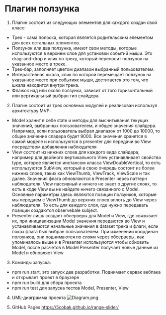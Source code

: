 # Плагин ползунка

1. Плагин состоит из следующих элементов для каждого создан свой класс:

- Трек - сама полоска, которая является родительским элементом для всех остальных элементов.
- Ползунок или два ползунка, имеют свои методы, которые используются в верхнем слое для установки событий мыши.
  Это drag-and-drop и клик по треку, который переносит ползунок на указанное место в треке.
- Трек-бар, заполняет цветом диапазон выбранный пользователем.
- Интерактивная шкала, клик по которой перемещает ползунок на указанное место при событиях мыши, достигается это тем, что шкала находится внутри трека.
- Флажок над или около ползунка, зависит от того горизонтальный или вертикальный выбран тип слайдера.

2. Плагин состоит из трех основных модулей и реализован используя архитектуру MVP:

- Model хранит в себе state и методы для высчитывания текущих значений, выбранных пользователем, и общее значения слайдера. Например, если пользователь выбрал диапазон от 1000 до 10000, то общее значение сладера будет 9000. Все значения хранятся в самой моделе и используются в presenter для передачи во View посредством добавления наблюдателя
- View состоит из нижних слоев для каждого вида слайдера, например для двойного вертикального View устанавливает свойство type, которое является инстансом класса ViewDoubleVertical, то есть используются SubView, который в свою очередь состоит из более нижних слоев, таких как ViewThumb, ViewTrack, ViewScale и так далее.
  Значения флага обновляются в Presenter через паттерн наблюдателя. View пассивный и ничего не знает о других слоях, то есть в коде View вы не найдете ничего связанного с Model.
  Основные параметры здесь являются позиции ползунков, которые мы передаем с ViewThumb до верхних слоев вплоть до View через наблюдателя. То есть для каждого слоя, где нужно передавать позиции создаются observebale subject.
- Presenter лишь создает обсерверы для Model и View, где связывает их, при инициализации Model значения передаются во View и устанавливаются начальные значения в dataset трека и флаги, если показ флага был выбран пользователем.
  При изменении координан ползунков, они поднимаются по слоям через обсерверы, как упоминалось выше и в Presenter используются чтобы обновить Model, после расчетов в Model Presenter получает новые данные из Model и обновляет View

3. Команды запуска:

- npm run start, это запуск дев разработки. Поднимает сервак вебпака и открывает проект в браузере
- npm run build для сбора проекта
- npm run test для запуска тестов Model, Presenter, View

4. UML-диаграмма проекта ![Diagram.png](https://github.com/5cobak/range-slider/tree/master/diagram/Diagram.png)

5. GitHub Pages https://5cobak.github.io/range-slider/
